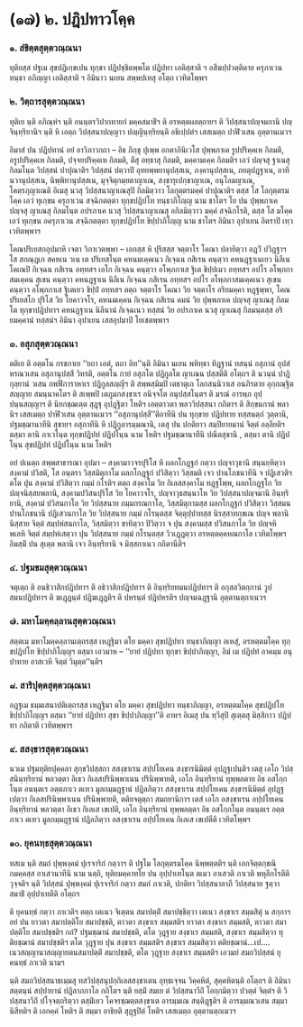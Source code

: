 <h1>(๑๗) ๒. ปฎิปทาวโคฺค</h1>
<h3>๑. สํขิตฺตสุตฺตวณฺณนา</h3>
<p> ทุติยสฺส  ปฐเม สุขปฎิเกฺขเปน ทุกฺขา ปฎิปชฺชิตพฺพโต ปฎิปทา เอติสฺสาติ ฯ อสีฆปฺปวตฺติตาย ครุภาเวน ทนฺธา อภิญฺญา เอติสฺสาติ ฯ อิมินาว นเยน สพฺพปเทสุ อโตฺถ เวทิตโพฺพฯ</p>


<h3>๒. วิตฺถารสุตฺตวณฺณนา</h3>
<p> ทุติเย  นฺติ อภิณฺหํฯ นฺติ อนนฺตรวิปากทายกํ มคฺคสมาธิํฯ ติ อรหตฺตผลตฺถายฯ ติ วิปสฺสนาปญฺจมกานิ ปญฺจินฺทฺริยานิฯ นฺติ หิ เอตฺถ วิปสฺสนาปญฺญาว ปญฺญินฺทฺริยนฺติ อธิเปฺปตํฯ เสสเมตฺถ ปาฬิวเสน อุตฺตานเมวฯ</p>


<p>อิมาสํ ปน ปฎิปทานํ อยํ อาวิภาวกถา – อิธ ภิกฺขุ ปุเพฺพ อกตาภินิเวโส ปุพฺพภาเค รูปปริคฺคเห กิลมติ, อรูปปริคฺคเห กิลมติ, ปจฺจยปริคฺคเห กิลมติ, ตีสุ อทฺธาสุ กิลมติ, มคฺคามเคฺค กิลมติฯ เอวํ ปญฺจสุ  ฐาเนสุ กิลมโนฺต วิปสฺสนํ ปาปุณาติฯ วิปสฺสนํ ปตฺวาปิ อุทยพฺพยานุปสฺสเน, ภงฺคานุปสฺสเน, ภยตุปฎฺฐาเน, อาทีนวานุปสฺสเน, นิพฺพิทานุปสฺสเน, มุจฺจิตุกมฺยตาญาเณ, สงฺขารุเปกฺขาญาเณ, อนุโลมญาเณ, โคตฺรภุญาเณติ อิเมสุ นวสุ วิปสฺสนาญาเณสุปิ กิลมิตฺวาว โลกุตฺตรมคฺคํ ปาปุณาติฯ ตสฺส โส โลกุตฺตรมโคฺค เอวํ ทุเกฺขน ครุภาเวน สจฺฉิกตตฺตา ทุกฺขปฎิปโท ทนฺธาภิโญฺญ นาม ชาโตฯ โย ปน ปุพฺพภาเค ปญฺจสุ ญาเณสุ กิลมโนฺต อปรภาเค นวสุ วิปสฺสนาญาเณสุ อกิลมิตฺวาว มคฺคํ สจฺฉิกโรติ, ตสฺส โส มโคฺค เอวํ ทุเกฺขน อครุภาเวน สจฺฉิกตตฺตา ทุกฺขปฎิปโท ขิปฺปาภิโญฺญ นาม ชาโตฯ อิมินา อุปาเยน อิตราปิ เทฺว เวทิตพฺพาฯ</p>


<p>โคณปริเยสกอุปมาหิ  เจตา วิภาเวตพฺพา – เอกสฺส หิ ปุริสสฺส จตฺตาโร โคณา ปลายิตฺวา อฎวิํ ปวิฎฺฐาฯ โส สกณฺฎเก สคหเน วเน เต ปริเยสโนฺต คหนมเคฺคเนว กิเจฺฉน กสิเรน คนฺตฺวา คหนฎฺฐาเนเยว นิลีเน โคเณปิ กิเจฺฉน กสิเรน อทฺทสฯ เอโก กิเจฺฉน คนฺตฺวา อโพฺภกาเส ฐิเต ขิปฺปเมว อทฺทสฯ อปโร อโพฺภกาสมเคฺคน สุเขน คนฺตฺวา คหนฎฺฐาเน นิลีเน กิเจฺฉน กสิเรน อทฺทสฯ อปโร อโพฺภกาสมเคฺคเนว สุเขน คนฺตฺวา อโพฺภกาเส ฐิเตเยว ขิปฺปํ อทฺทสฯ ตตฺถ จตฺตาโร โคณา วิย จตฺตาโร อริยมคฺคา ทฎฺฐพฺพา, โคณปริเยสโก ปุริโส วิย โยคาวจโร, คหนมเคฺคน กิเจฺฉน กสิเรน  คมนํ วิย ปุพฺพภาเค ปญฺจสุ ญาเณสุ กิลมโต ทุกฺขาปฎิปทาฯ คหนฎฺฐาเน นิลีนานํ กิเจฺฉเนว ทสฺสนํ วิย อปรภาเค นวสุ ญาเณสุ กิลมนฺตสฺส  อริยมคฺคานํ ทสฺสนํฯ อิมินา อุปาเยน เสสอุปมาปิ โยเชตพฺพาฯ</p>


<h3>๓. อสุภสุตฺตวณฺณนา</h3>
<p> ตติเย ติ อตฺตโน กรชกาเย ‘‘ยถา เอตํ, ตถา อิท’’นฺติ อิมินา นเยน พหิทฺธา ทิฎฺฐานํ ทสนฺนํ อสุภานํ อุปสํหรณวเสน อสุภานุปสฺสี วิหรติ, อตฺตโน กายํ อสุภโต ปฎิกูลโต ญาเณน ปสฺสตีติ อโตฺถฯ ติ นวนฺนํ ปาฎิกุลฺยานํ วเสน กพฬีการาหาเร ปฎิกูลสญฺญีฯ ติ สพฺพสฺมิมฺปิ เตธาตุเก โลกสนฺนิวาเส อนภิรตาย อุกฺกณฺฐิตสญฺญาย สมนฺนาคโตฯ ติ สเพฺพปิ เตภูมกสงฺขาเร อนิจฺจโต อนุปสฺสโนฺตฯ ติ มรณํ อารพฺภ อุปฺปนฺนสญฺญาฯ ติ นิยกชฺฌเตฺต สุฎฺฐุ อุปฎฺฐิตา โหติฯ เอตฺตาวตา พลววิปสฺสนา กถิตาฯ ติ สิกฺขนกานํ พลานิฯ เสสเมตฺถ ปาฬิวเสน อุตฺตานเมวฯ ‘‘อสุภานุปสฺสี’’ติอาทีนิ ปน ทุกฺขาย ปฎิปทาย ทสฺสนตฺถํ วุตฺตานิ, ปฐมชฺฌานาทีนิ สุขายฯ อสุภาทีนิ หิ ปฎิกูลารมฺมณานิ, เตสุ ปน ปกติยาว สมฺปิยายมานํ จิตฺตํ อลฺลียติฯ ตสฺมา ตานิ ภาเวโนฺต ทุกฺขปฎิปทํ ปฎิปโนฺน นาม โหติฯ ปฐมชฺฌานาทีนิ ปณีตสุขานิ , ตสฺมา ตานิ ปฎิปโนฺน สุขปฎิปทํ ปฎิปโนฺน นาม โหติฯ</p>


<p>อยํ ปเนตฺถ สพฺพสาธารณา อุปมา – สงฺคามาวจรปุริโส หิ ผลกโกฎฺฐกํ กตฺวา ปญฺจาวุธานิ  สนฺนยฺหิตฺวา สงฺคามํ ปวิสติ, โส อนฺตรา วิสฺสมิตุกาโม ผลกโกฎฺฐกํ ปวิสิตฺวา วิสฺสมติ เจว ปานโภชนาทีนิ จ ปฎิเสวติฯ ตโต ปุน สงฺคามํ ปวิสิตฺวา กมฺมํ กโรติฯ ตตฺถ สงฺคาโม วิย กิเลสสงฺคาโม ทฎฺฐโพฺพ, ผลกโกฎฺฐโก วิย ปญฺจนิสฺสยพลานิ, สงฺคามปวิสนปุริโส วิย โยคาวจโร, ปญฺจาวุธสนฺนาโห วิย วิปสฺสนาปญฺจมานิ อินฺทฺริยานิ, สงฺคามํ ปวิสนกาโล วิย วิปสฺสนาย กมฺมกรณกาโล, วิสฺสมิตุกามสฺส ผลกโกฎฺฐกํ ปวิสิตฺวา วิสฺสมนปานโภชนานิ ปฎิเสวนกาโล วิย  วิปสฺสนาย กมฺมํ กโรนฺตสฺส จิตฺตุปฺปาทสฺส นิรสฺสาทกฺขเณ ปญฺจ พลานิ นิสฺสาย จิตฺตํ สมฺปหํสนกาโล, วิสฺสมิตฺวา ขาทิตฺวา ปิวิตฺวา จ ปุน สงฺคามสฺส ปวิสนกาโล วิย ปญฺจหิ พเลหิ จิตฺตํ สมฺปหํเสตฺวา ปุน วิปสฺสนาย กมฺมํ กโรนฺตสฺส วิวเฎฺฎตฺวา อรหตฺตคฺคหณกาโล เวทิตโพฺพฯ อิมสฺมิํ ปน สุเตฺต พลานิ เจว อินฺทฺริยานิ จ มิสฺสกาเนว กถิตานีติฯ</p>


<h3>๔. ปฐมขมสุตฺตวณฺณนา</h3>
<p> จตุเตฺถ ติ อนธิวาสิกปฎิปทาฯ ติ อธิวาสิกปฎิปทาฯ ติ อินฺทฺริยทมนปฎิปทาฯ ติ อกุสลวิตกฺกานํ วูปสมนปฎิปทาฯ ติ ฆเฎฺฎนฺตํ ปฎิฆเฎฺฎติฯ   ติ ปหรนฺตํ ปฎิปหรติฯ ปญฺจมฉฎฺฐานิ อุตฺตานตฺถาเนวฯ</p>


<h3>๗. มหาโมคฺคลฺลานสุตฺตวณฺณนา</h3>
<p> สตฺตเม มหาโมคฺคลฺลานเตฺถรสฺส เหฎฺฐิมา ตโย มคฺคา สุขปฎิปทา ทนฺธาภิญฺญา อเหสุํ, อรหตฺตมโคฺค ทุกฺขปฎิปโท ขิปฺปาภิโญฺญฯ ตสฺมา เอวมาห – ‘‘ยายํ ปฎิปทา ทุกฺขา ขิปฺปาภิญฺญา, อิมํ เม ปฎิปทํ อาคมฺม อนุปาทาย อาสเวหิ จิตฺตํ วิมุตฺต’’นฺติฯ</p>


<h3>๘. สาริปุตฺตสุตฺตวณฺณนา</h3>
<p> อฎฺฐเม ธมฺมเสนาปติเตฺถรสฺส เหฎฺฐิมา ตโย มคฺคา สุขปฎิปทา ทนฺธาภิญฺญา, อรหตฺตมโคฺค  สุขปฎิปโท ขิปฺปาภิโญฺญฯ ตสฺมา ‘‘ยายํ ปฎิปทา สุขา ขิปฺปาภิญฺญา’’ติ อาหฯ อิเมสุ ปน ทฺวีสุปิ สุเตฺตสุ มิสฺสิกาว ปฎิปทา กถิตาติ เวทิตพฺพาฯ</p>


<h3>๙. สสงฺขารสุตฺตวณฺณนา</h3>
<p> นวเม ปฐมทุติยปุคฺคลา สุกฺขวิปสฺสกา สสงฺขาเรน สปฺปโยเคน สงฺขารนิมิตฺตํ อุปฎฺฐเปนฺติฯ เตสุ เอโก วิปสฺสนินฺทฺริยานํ พลวตฺตา อิเธว กิเลสปรินิพฺพาเนน ปรินิพฺพายติ, เอโก อินฺทฺริยานํ ทุพฺพลตาย  อิธ อสโกฺกโนฺต อนนฺตเร อตฺตภาเว ตเทว มูลกมฺมฎฺฐานํ ปฎิลภิตฺวา สสงฺขาเรน สปฺปโยเคน สงฺขารนิมิตฺตํ อุปฎฺฐเปตฺวา กิเลสปรินิพฺพาเนน ปรินิพฺพายติ, ตติยจตุตฺถา สมถยานิกาฯ เตสํ เอโก อสงฺขาเรน อปฺปโยเคน อินฺทฺริยานํ พลวตฺตา อิเธว กิเลเส เขเปติ, เอโก อินฺทฺริยานํ ทุพฺพลตฺตา อิธ อสโกฺกโนฺต อนนฺตเร อตฺตภาเว ตเทว มูลกมฺมฎฺฐานํ ปฎิลภิตฺวา อสงฺขาเรน อปฺปโยเคน กิเลเส เขเปตีติ เวทิตโพฺพฯ</p>


<h3>๑๐. ยุคนทฺธสุตฺตวณฺณนา</h3>
<p> ทสเม นฺติ สมถํ ปุพฺพงฺคมํ ปุเรจาริกํ กตฺวาฯ ติ ปฐโม โลกุตฺตรมโคฺค นิพฺพตฺตติฯ   นฺติ เอกจิตฺตกฺขณิกมคฺคสฺส อาเสวนาทีนิ นาม นตฺถิ, ทุติยมคฺคาทโย ปน อุปฺปาเทโนฺต ตเมว อาเสวติ ภาเวติ พหุลีกโรตีติ วุจฺจติฯ นฺติ วิปสฺสนํ ปุพฺพงฺคมํ ปุเรจาริกํ กตฺวา สมถํ ภาเวติ, ปกติยา วิปสฺสนาลาภี วิปสฺสนาย ฐตฺวา สมาธิํ อุปฺปาเทตีติ อโตฺถฯ</p>


<p>ติ ยุคนทฺธํ กตฺวา ภาเวติฯ ตตฺถ เตเนว จิเตฺตน สมาปตฺติํ สมาปชฺชิตฺวา เตเนว สงฺขาเร สมฺมสิตุํ น สกฺกาฯ อยํ ปน ยาวตา สมาปตฺติโย สมาปชฺชติ, ตาวตา สงฺขาเร สมฺมสติฯ ยาวตา สงฺขาเร สมฺมสติ, ตาวตา สมาปตฺติโย สมาปชฺชติฯ กถํ? ปฐมชฺฌานํ สมาปชฺชติ, ตโต วุฎฺฐาย สงฺขาเร สมฺมสติ, สงฺขาเร สมฺมสิตฺวา ทุติยชฺฌานํ สมาปชฺชติฯ ตโต วุฎฺฐาย ปุน สงฺขาเร สมฺมสติฯ สงฺขาเร สมฺมสิตฺวา  ตติยชฺฌานํ…เป.… เนวสญฺญานาสญฺญายตนสมาปตฺติํ สมาปชฺชติ, ตโต วุฎฺฐาย สงฺขาเร สมฺมสติฯ เอวมยํ สมถวิปสฺสนํ ยุคนทฺธํ ภาเวติ นามฯ</p>


<p>นฺติ สมถวิปสฺสนาธเมฺมสุ ทสวิปสฺสนุปกฺกิเลสสงฺขาเตน อุทฺธเจฺจน วิคฺคหิตํ, สุคฺคหิตนฺติ อโตฺถฯ ติ อิมินา สตฺตนฺนํ สปฺปายานํ ปฎิลาภกาโล กถิโตฯ นฺติ ยสฺมิํ สมเย ตํ วิปสฺสนาวีถิํ โอกฺกมิตฺวา ปวตฺตํ จิตฺตํฯ   ติ วิปสฺสนาวีถิํ ปโจฺจตฺถริตฺวา  ตสฺมิํเยว โคจรชฺฌตฺตสงฺขาเต อารมฺมเณ สนฺติฎฺฐติฯ ติ อารมฺมณวเสน สมฺมา นิสีทติฯ ติ เอกคฺคํ โหติฯ ติ สมฺมา อาธิยติ สุฎฺฐปิตํ โหติฯ เสสเมตฺถ อุตฺตานตฺถเมวฯ</p>

</p>





